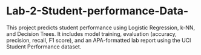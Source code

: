 # Lab-2-Student-performance-Data-
This project predicts student performance using Logistic Regression, k-NN, and Decision Trees. It includes model training, evaluation (accuracy, precision, recall, F1 score), and an APA-formatted lab report using the UCI Student Performance dataset.
